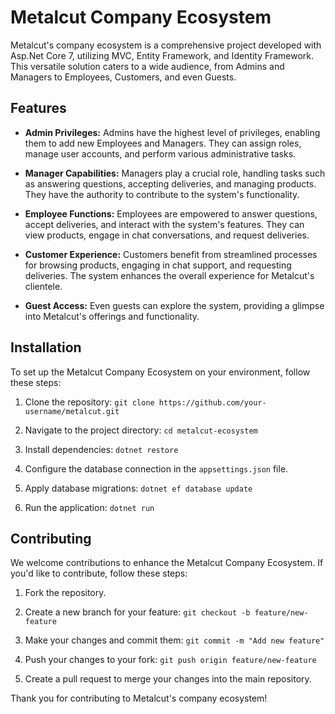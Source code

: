 # Metalcut Company Ecosystem

Metalcut's company ecosystem is a comprehensive project developed with Asp.Net Core 7, utilizing MVC, Entity Framework, and Identity Framework. This versatile solution caters to a wide audience, from Admins and Managers to Employees, Customers, and even Guests.

## Features

- **Admin Privileges:** Admins have the highest level of privileges, enabling them to add new Employees and Managers. They can assign roles, manage user accounts, and perform various administrative tasks.

- **Manager Capabilities:** Managers play a crucial role, handling tasks such as answering questions, accepting deliveries, and managing products. They have the authority to contribute to the system's functionality.

- **Employee Functions:** Employees are empowered to answer questions, accept deliveries, and interact with the system's features. They can view products, engage in chat conversations, and request deliveries.

- **Customer Experience:** Customers benefit from streamlined processes for browsing products, engaging in chat support, and requesting deliveries. The system enhances the overall experience for Metalcut's clientele.

- **Guest Access:** Even guests can explore the system, providing a glimpse into Metalcut's offerings and functionality.

## Installation

To set up the Metalcut Company Ecosystem on your environment, follow these steps:

1. Clone the repository: `git clone https://github.com/your-username/metalcut.git`

2. Navigate to the project directory: `cd metalcut-ecosystem`

3. Install dependencies: `dotnet restore`

4. Configure the database connection in the `appsettings.json` file.

5. Apply database migrations: `dotnet ef database update`

6. Run the application: `dotnet run`

## Contributing

We welcome contributions to enhance the Metalcut Company Ecosystem. If you'd like to contribute, follow these steps:

1. Fork the repository.

2. Create a new branch for your feature: `git checkout -b feature/new-feature`

3. Make your changes and commit them: `git commit -m "Add new feature"`

4. Push your changes to your fork: `git push origin feature/new-feature`

5. Create a pull request to merge your changes into the main repository.

Thank you for contributing to Metalcut's company ecosystem!
